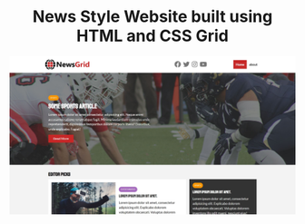 <h1 align="center">News Style Website built using HTML and CSS Grid</h1>

![myimage-alt-tag](./image.JPG)
